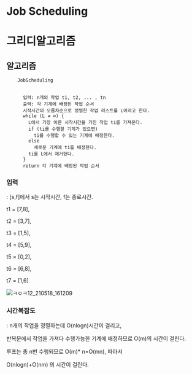 # Job Scheduling

# 그리디알고리즘

 ## 알고리즘
 
 
        JobScheduling
        
        
          입력: n개의 작업 t1, t2, ... , tn
          출력: 각 기계에 배정된 작업 순서
          시작시간의 오름차순으로 정렬한 작업 리스트를 L이라고 한다.
          while (L ≠ ∅) {
            L에서 가장 이른 시작시간을 가진 작업 ti를 가져온다.
            if (ti를 수행할 기계가 있으면)
              ti를 수행할 수 있는 기계에 배정한다.
            else
              새로운 기계에 ti를 배정한다.
            ti를 L에서 제거한다.
          }
          return 각 기계에 배정된 작업 순서
          
### 입력
: [s,f]에서 s는 시작시간, f는 종료시간.

t1 = [7,8],

t2 = [3,7],

t3 = [1,5],

t4 = [5,9],

t5 = [0,2],

t6 = [6,8],

t7 = [1,6]

![ㅋㅇㅋ12_210518_161209](https://user-images.githubusercontent.com/80369805/118608183-5e7bb180-b7f4-11eb-89a0-057b905b36d0.jpg)



### 시간복잡도

: n개의 작업을 정렬하는데 O(nlogn)시간이 걸리고,

반복문에서 작업을 가져다 수행가능한 기계에 배정하므로 O(m)의 시간이 걸린다.

루프는 총 n번 수행되므로  O(m)* n=O(mn),  따라서

O(nlogn)+O(nm) 의 시간이 걸린다.


